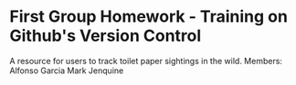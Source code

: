 # First Group Homework - Training on Github's Version Control 
A resource for users to track toilet paper sightings in the wild.
Members:
Alfonso Garcia
Mark Jenquine
